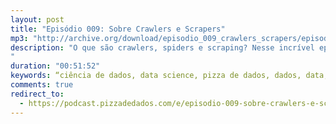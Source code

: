 ```yaml
---
layout: post
title: "Episódio 009: Sobre Crawlers e Scrapers"
mp3: "http://archive.org/download/episodio_009_crawlers_scrapers/episodio_009_crawlers_scrapers.mp3"
description: "O que são crawlers, spiders e scraping? Nesse incrível episódio nossos lindos convidados Valdir Stumm Junior e Elias Dorneles vão nos ensinar algumas coisas sobre esse mundo de coleta de dados! Esse é o primeiro episódio com dois convidados, será que vai dar certo? Agradecemos ao [Data Bootcamp](http://databootcamp.com.br) pelo apoio e patrocínio desse episódio!
"
duration: "00:51:52"
keywords: “ciência de dados, data science, pizza de dados, dados, data, data Science pizza, python, ds, machine learning, crawlers, scrapers, raspagem, raspagem de dados, raspadores, rastejadores, data bootcamp"
comments: true
redirect_to:
  - https://podcast.pizzadedados.com/e/episodio-009-sobre-crawlers-e-scrapers/
---
```

